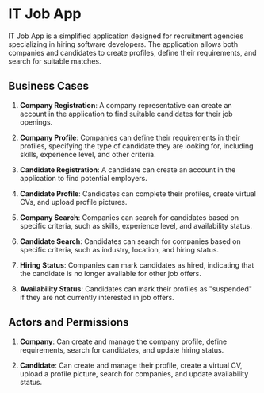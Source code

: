 # IT Job App

IT Job App is a simplified application designed for recruitment agencies specializing in hiring software developers. The application allows both companies and candidates to create profiles, define their requirements, and search for suitable matches.

## Business Cases

1. **Company Registration**: A company representative can create an account in the application to find suitable candidates for their job openings.

2. **Company Profile**: Companies can define their requirements in their profiles, specifying the type of candidate they are looking for, including skills, experience level, and other criteria.

3. **Candidate Registration**: A candidate can create an account in the application to find potential employers.

4. **Candidate Profile**: Candidates can complete their profiles, create virtual CVs, and upload profile pictures.

5. **Company Search**: Companies can search for candidates based on specific criteria, such as skills, experience level, and availability status.

6. **Candidate Search**: Candidates can search for companies based on specific criteria, such as industry, location, and hiring status.

7. **Hiring Status**: Companies can mark candidates as hired, indicating that the candidate is no longer available for other job offers.

8. **Availability Status**: Candidates can mark their profiles as "suspended" if they are not currently interested in job offers.

## Actors and Permissions

1. **Company**: Can create and manage the company profile, define requirements, search for candidates, and update hiring status.

2. **Candidate**: Can create and manage their profile, create a virtual CV, upload a profile picture, search for companies, and update availability status.

